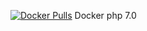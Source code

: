 [![Docker Pulls](https://hub.docker.com/public/images/logos/mini-logo.svg)](https://hub.docker.com/r/medzoner/medzoner_php/)
Docker php 7.0
